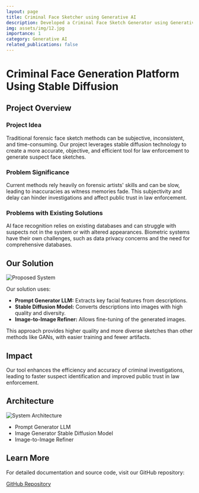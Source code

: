 ```yaml
---
layout: page
title: Criminal Face Sketcher using Generative AI
description: Developed a Criminal Face Sketch Generator using Generative AI to generate accurate facial sketches and variations for streamlining investigations and forensics. Leveraged tools such as LLMs, PyTorch, Stable Diffusion models, Hugging Face Transformers, and ONNX.
img: assets/img/12.jpg
importance: 1
category: Generative AI
related_publications: false
---
```


# Criminal Face Generation Platform Using Stable Diffusion

## Project Overview

### Project Idea

Traditional forensic face sketch methods can be subjective, inconsistent, and time-consuming. Our project leverages stable diffusion technology to create a more accurate, objective, and efficient tool for law enforcement to generate suspect face sketches.

### Problem Significance

Current methods rely heavily on forensic artists' skills and can be slow, leading to inaccuracies as witness memories fade. This subjectivity and delay can hinder investigations and affect public trust in law enforcement.

### Problems with Existing Solutions

AI face recognition relies on existing databases and can struggle with suspects not in the system or with altered appearances. Biometric systems have their own challenges, such as data privacy concerns and the need for comprehensive databases.

## Our Solution

![Proposed System](assets/img/Proposed_system_model.png)

Our solution uses:

- **Prompt Generator LLM:** Extracts key facial features from descriptions.
- **Stable Diffusion Model:** Converts descriptions into images with high quality and diversity.
- **Image-to-Image Refiner:** Allows fine-tuning of the generated images.

This approach provides higher quality and more diverse sketches than other methods like GANs, with easier training and fewer artifacts.

## Impact

Our tool enhances the efficiency and accuracy of criminal investigations, leading to faster suspect identification and improved public trust in law enforcement.

## Architecture

![System Architecture](assets/img/System_Architecture.png)

- Prompt Generator LLM
- Image Generator Stable Diffusion Model
- Image-to-Image Refiner

## Learn More

For detailed documentation and source code, visit our GitHub repository:

[GitHub Repository](https://github.com/YourUsername/YourRepo)


